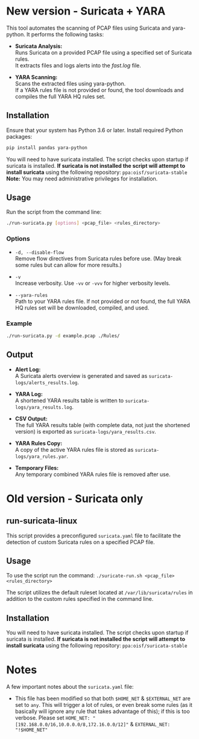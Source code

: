 # New version - Suricata + YARA

This tool automates the scanning of PCAP files using Suricata and yara-python. It performs the following tasks:

- **Suricata Analysis:**  
  Runs Suricata on a provided PCAP file using a specified set of Suricata rules.  
  It extracts files and logs alerts into the *fast.log* file.

- **YARA Scanning:**  
  Scans the extracted files using yara-python.  
  If a YARA rules file is not provided or found, the tool downloads and compiles the full YARA HQ rules set.  

## Installation

Ensure that your system has Python 3.6 or later. Install required Python packages:

```bash
pip install pandas yara-python
```

You will need to have suricata installed. The script checks upon startup if suricata is installed. **If suricata is not installed the script will attempt to install suricata** using the following repository: `ppa:oisf/suricata-stable` 
**Note:** You may need administrative privileges for installation.

## Usage

Run the script from the command line:

```bash
./run-suricata.py [options] <pcap_file> <rules_directory>
```

### Options

- `-d, --disable-flow`  
  Remove flow directives from Suricata rules before use. (May break some rules but can allow for more results.)

- `-v`  
  Increase verbosity. Use `-vv` or `-vvv` for higher verbosity levels.

- `--yara-rules`  
  Path to your YARA rules file. If not provided or not found, the full YARA HQ rules set will be downloaded, compiled, and used.

### Example

```bash
./run-suricata.py -d example.pcap ./Rules/
```

## Output

- **Alert Log:**  
  A Suricata alerts overview is generated and saved as `suricata-logs/alerts_results.log`.

- **YARA Log:**  
  A shortened YARA results table is written to `suricata-logs/yara_results.log`.

- **CSV Output:**  
  The full YARA results table (with complete data, not just the shortened version) is exported as `suricata-logs/yara_results.csv`.

- **YARA Rules Copy:**  
  A copy of the active YARA rules file is stored as `suricata-logs/yara_rules.yar`.

- **Temporary Files:**  
  Any temporary combined YARA rules file is removed after use.

# Old version - Suricata only

## run-suricata-linux
This script provides a preconfigured `suricata.yaml` file to facilitate the detection of custom Suricata rules on a specified PCAP file.

## Usage
To use the script run the command: `./suricate-run.sh <pcap_file> <rules_directory>`

The script utilizes the default ruleset located at `/var/lib/suricata/rules` in addition to the custom rules specified in the command line.

## Installation
You will need to have suricata installed. The script checks upon startup if suricata is installed. **If suricata is not installed the script will attempt to install suricata** using the following repository: `ppa:oisf/suricata-stable`

# Notes
A few important notes about the `suricata.yaml` file:
- This file has been modified so that both `$HOME_NET` & `$EXTERNAL_NET` are set to `any`. This will trigger a lot of rules, or even break some rules (as it basically will ignore any rule that takes advantage of this); if this is too verbose. Please set `HOME_NET: "[192.168.0.0/16,10.0.0.0/8,172.16.0.0/12]"` & `EXTERNAL_NET: "!$HOME_NET"`
